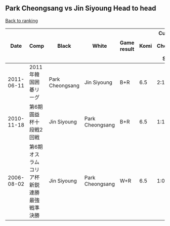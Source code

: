 ## Park Cheongsang vs Jin Siyoung Head to head

[Back to ranking](../../index.md)




| **Date** | **Comp** | **Black** | **White** | **Game result** | **Komi** | **Cumulative Park Cheongsang vs Jin Siyoung** | **Park Cheongsang streak** | **Jin Siyoung streak** | 
| --- | --- | --- | --- | --- | --- | --- | --- | --- |
| 2011-06-11 | 2011年韓国囲碁リーグ | Park Cheongsang | Jin Siyoung | B+R | 6.5 | 2:1 | 1 | 0 | 
| 2010-11-18 | 第6期圓益杯十段戦2回戦 | Jin Siyoung | Park Cheongsang | B+R | 6.5 | 1:1 | 0 | 1 | 
| 2006-08-02 | 第6期オスラムコリア杯新鋭連勝最強戦準決勝 | Jin Siyoung | Park Cheongsang | W+R | 6.5 | 1:0 | 1 | 0 |




